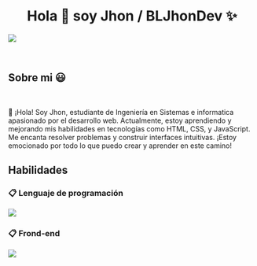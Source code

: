 <h1 align="center">Hola 👋  soy Jhon / BLJhonDev ✨ </h1> 
<p align="left">
  <a href="https://skillicons.dev">
    <img src="https://skillicons.dev/icons?i=linkedin,github,gmail" />
  </a>
</p>
<br>

<h2>Sobre mi 😃</h2>

<div align="left"><br>
  <p>👋 ¡Hola! Soy Jhon, estudiante de Ingeniería en Sistemas e informatica apasionado por el desarrollo web. Actualmente, estoy aprendiendo y mejorando mis habilidades en tecnologías como HTML, CSS, y JavaScript. Me encanta resolver problemas y construir interfaces intuitivas. ¡Estoy emocionado por todo lo que puedo crear y aprender en este camino!</p>
</div>


<h2>Habilidades</h2>

### 📋 Lenguaje de programación 

<p align="left"> 
  <a href="https://skillicons.dev">
    <img src="https://skillicons.dev/icons?i=py" />
  </a>
</p>

### 📋 Frond-end

<p align="left"> 
  <a href="https://skillicons.dev">
    <img src="https://skillicons.dev/icons?i=html,css,js" />
  </a>
</p>
